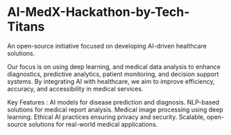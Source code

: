 # AI-MedX-Hackathon-by-Tech-Titans

An open-source initiative focused on developing AI-driven healthcare solutions.

Our focus is on using deep learning, and medical data analysis to enhance diagnostics, predictive analytics, patient monitoring, and decision support systems. By integrating AI with healthcare, we aim to improve efficiency, accuracy, and accessibility in medical services.

Key Features :
      AI models for disease prediction and diagnosis.
      NLP-based solutions for medical report analysis.
      Medical image processing using deep learning.
      Ethical AI practices ensuring privacy and security.
      Scalable, open-source solutions for real-world medical applications.
      
